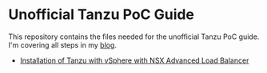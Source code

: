 # Unofficial Tanzu PoC Guide

This repository contains the files needed for the unofficial Tanzu PoC guide. I'm covering all steps in my [blog](https://everything-as-code.com).

* [Installation of Tanzu with vSphere with NSX Advanced Load Balancer](https://everything-as-code.com/blog/2022/tanzu-avi-install/)
